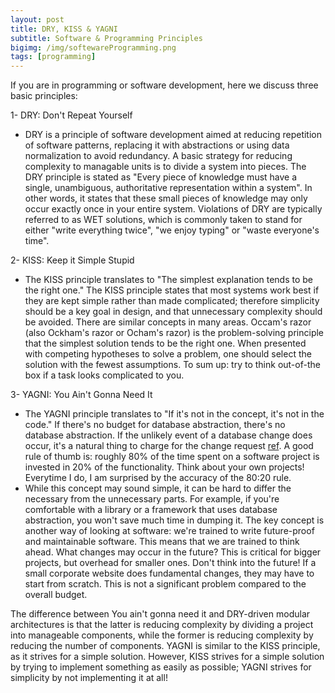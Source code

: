 ```yaml
---
layout: post
title: DRY, KISS & YAGNI
subtitle: Software & Programming Principles
bigimg: /img/softewareProgramming.png
tags: [programming]
---
```


If you are in programming or software development, here we discuss three basic principles:

1- DRY: Don't Repeat Yourself
- DRY is a principle of software development aimed at reducing repetition of software patterns, replacing it with abstractions or using data normalization to avoid redundancy. A basic strategy for reducing complexity to managable units is to divide a system into pieces. The DRY principle is stated as "Every piece of knowledge must have a single, unambiguous, authoritative representation within a system". In other words, it states that these small pieces of knowledge may only occur exactly once in your entire system. Violations of DRY are typically referred to as WET solutions, which is commonly taken to stand for either "write everything twice", "we enjoy typing" or "waste everyone's time".

2- KISS: Keep it Simple Stupid
- The KISS principle translates to "The simplest explanation tends to be the right one." The KISS principle states that most systems work best if they are kept simple rather than made complicated; therefore simplicity should be a key goal in design, and that unnecessary complexity should be avoided. There are similar concepts in many areas. Occam's razor (also Ockham's razor or Ocham's razor) is the problem-solving principle that the simplest solution tends to be the right one. When presented with competing hypotheses to solve a problem, one should select the solution with the fewest assumptions. To sum up: try to think out-of-the box if a task looks complicated to you.

3- YAGNI: You Ain't Gonna Need It
- The YAGNI principle translates to "If it's not in the concept, it's not in the code." If there's no budget for database abstraction, there's no database abstraction. If the unlikely event of a database change does occur, it's a natural thing to charge for the change request [ref](https://code.tutsplus.com/tutorials/3-key-software-principles-you-must-understand--net-25161). A good rule of thumb is: roughly 80% of the time spent on a software project is invested in 20% of the functionality. Think about your own projects! Everytime I do, I am surprised by the accuracy of the 80:20 rule.
- While this concept may sound simple, it can be hard to differ the necessary from the unnecessary parts. For example, if you're comfortable with a library or a framework that uses database abstraction, you won't save much time in dumping it. The key concept is another way of looking at software: we're trained to write future-proof and maintainable software. This means that we are trained to think ahead. What changes may occur in the future? This is critical for bigger projects, but overhead for smaller ones. Don't think into the future! If a small corporate website does fundamental changes, they may have to start from scratch. This is not a significant problem compared to the overall budget. 

The difference between You ain't gonna need it and DRY-driven modular architectures is that the latter is reducing complexity by dividing a project into manageable components, while the former is reducing complexity by reducing the number of components. YAGNI is similar to the KISS principle, as it strives for a simple solution. However, KISS strives for a simple solution by trying to implement something as easily as possible; YAGNI strives for simplicity by not implementing it at all!
